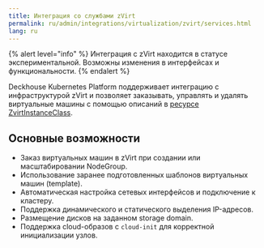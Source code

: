 ```yaml
---
title: Интеграция со службами zVirt
permalink: ru/admin/integrations/virtualization/zvirt/services.html
lang: ru
---
```


{% alert level="info" %}
Интеграция с zVirt находится в статусе экспериментальной. Возможны изменения в интерфейсах и функциональности.
{% endalert %}

Deckhouse Kubernetes Platform поддерживает интеграцию с инфраструктурой zVirt и позволяет заказывать, управлять и удалять виртуальные машины с помощью описаний в [ресурсе ZvirtInstanceClass](/modules/cloud-provider-zvirt/cr.html#zvirtinstanceclass).

## Основные возможности

- Заказ виртуальных машин в zVirt при создании или масштабировании NodeGroup.
- Использование заранее подготовленных шаблонов виртуальных машин (template).
- Автоматическая настройка сетевых интерфейсов и подключение к кластеру.
- Поддержка динамического и статического выделения IP-адресов.
- Размещение дисков на заданном storage domain.
- Поддержка cloud-образов с `cloud-init` для корректной инициализации узлов.
